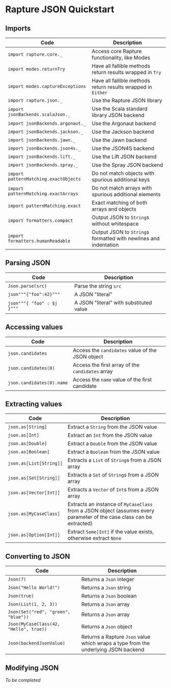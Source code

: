 # Rapture JSON Quickstart

## Imports

Code                                  | Description
--------------------------------------|-----------------------------------------------------------------
`import rapture.core._`               | Access core Rapture functionality, like Modes
`import modes.returnTry`              | Have all fallible methods return results wrapped in `Try`
`import modes.captureExceptions`      | Have all fallible methods return results wrapped in `Either`
`import rapture.json._`               | Use the Rapture JSON library
`import jsonBackends.scalaJson._`     | Use the Scala standard library JSON backend
`import jsonBackends.argonaut._`      | Use the Argonaut backend
`import jsonBackends.jackson._`       | Use the Jackson backend
`import jsonBackends.jawn._`          | Use the Jawn backend
`import jsonBackends.json4s._`        | Use the JSON4S backend
`import jsonBackends.lift._`          | Use the Lift JSON backend
`import jsonBackends.spray._`         | Use the Spray JSON backend
`import patternMatching.exactObjects` | Do not match objects with spurious additional keys
`import patternMatching.exactArrays`  | Do not match arrays with spurious additional elements
`import patternMatching.exact`        | Exact matching of both arrays and objects
`import formatters.compact`           | Output JSON to `String`s without whitespace
`import formatters.humanReadable`     | Output JSON to `String`s formatted with newlines and indentation


## Parsing JSON

Code                       | Description
---------------------------|----------------------------------------
`Json.parse(src)`          | Parse the string `src`
`json"""{"foo":42}"""`     | A JSON "literal"
`json"""{ "foo" : $j }"""` | A JSON "literal" with substituted value

## Accessing values

Code                      | Description
--------------------------|-------------------------------------------------
`json.candidates`         | Access the `candidates` value of the JSON object
`json.candidates(0)`      | Access the first array of the `candidates` array
`json.candidates(0).name` | Access the `name` value of the first candidate

## Extracting values

Code                    | Description
------------------------|----------------------------------------------------------------------------------------------------------------------
`json.as[String]`       | Extract a `String` from the JSON value
`json.as[Int]`          | Extract an `Int` from the JSON value
`json.as[Double]`       | Extract a `Double` from the JSON value
`json.as[Boolean]`      | Extract a `Boolean` from the JSON value
`json.as[List[String]]` | Extracts a `List` of `String`s from a JSON array
`json.as[Set[String]]`  | Extracts a `Set` of `String`s from a JSON array
`json.as[Vector[Int]]`  | Extracts a `Vector` of `Int`s from a JSON array
`json.as[MyCaseClass]`  | Extracts an instance of `MyCaseClass` from a JSON object (assumes every parameter of the case class can be extracted)
`json.as[Option[Int]]`  | Extract `Some[Int]` if the value exists, otherwise extract `None`

## Converting to JSON

Code                                   | Description
---------------------------------------|-----------------------------------------------------------------------------------
`Json(7)`                              | Returns a `Json` integer
`Json("Hello World!")`                 | Returns a `Json` string
`Json(true)`                           | Returns a `Json` boolean
`Json(List(1, 2, 3))`                  | Returns a `Json` array
`Json(Set("red", "green", "blue"))`    | Returns a `Json` array
`Json(MyCaseClass(42, "Hello", true))` | Returns a `Json` object
`Json(backendJsonValue)`               | Returns a Rapture `Json` value which wraps a type from the underlying JSON backend

## Modifying JSON



*To be completed*
